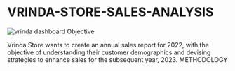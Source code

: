 # VRINDA-STORE-SALES-ANALYSIS
![vrinda dashboard](https://github.com/meghakiran25/VRINDA-STORE-SALES-ANALYSIS/assets/171676076/837ac690-43af-4ca0-ba8c-353f1015509b)
Objective

Vrinda Store wants to create an annual sales report for 2022, with the objective of understanding their customer demographics and devising strategies to enhance sales for the subsequent year, 2023.
METHODOLOGY
